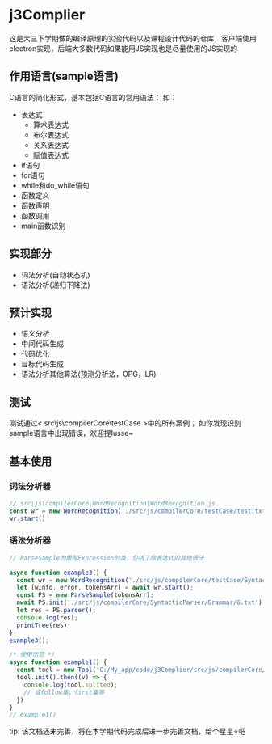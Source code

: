 # j3Complier
这是大三下学期做的编译原理的实验代码以及课程设计代码的仓库，客户端使用electron实现，后端大多数代码如果能用JS实现也是尽量使用的JS实现的
## 作用语言(sample语言)
C语言的简化形式，基本包括C语言的常用语法：
如：
- 表达式
  - 算术表达式
  - 布尔表达式
  - 关系表达式
  - 赋值表达式
- if语句
- for语句
- while和do_while语句
- 函数定义
- 函数声明
- 函数调用
- main函数识别
## 实现部分
- 词法分析(自动状态机)
- 语法分析(递归下降法)
## 预计实现
- 语义分析
- 中间代码生成
- 代码优化
- 目标代码生成
- 语法分析其他算法(预测分析法，OPG，LR)
## 测试
测试通过< src\js\compilerCore\testCase >中的所有案例；
如你发现识别sample语言中出现错误，欢迎提Iusse~
## 基本使用
### 词法分析器
```js
// src\js\compilerCore\WordRecognition\WordRecognition.js
const wr = new WordRecognition('./src/js/compilerCore/testCase/test.txt');
wr.start()
```
### 语法分析器
```js
// ParseSample为重写Expression的类，包括了除表达式的其他语法

async function example3() {
  const wr = new WordRecognition('./src/js/compilerCore/testCase/SyntacticParser/test12.txt');
  let [wInfo, error, tokensArr] = await wr.start();
  const PS = new ParseSample(tokensArr);
  await PS.init('./src/js/compilerCore/SyntacticParser/Grammar/G.txt')
  let res = PS.parser();
  console.log(res);
  printTree(res);
}
example3();
```
```js
/* 使用示范 */
async function example1() {
  const tool = new Tool('C:/My_app/code/j3Complier/src/js/compilerCore/SyntacticParser/Grammar/E.txt')
  tool.init().then((v) => {
    console.log(tool.splited);
    // 或follow集，first集等
  })
}
// example1()
```
tip: 该文档还未完善，将在本学期代码完成后进一步完善文档，给个星星⭐吧